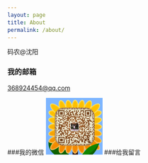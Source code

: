 ```yaml
---
layout: page
title: About
permalink: /about/
---
```


码农@沈阳

### 我的邮箱

[368924454@qq.com](mailto:368924454@qq.com)

###我的微信
<img src="/images/mmqrcode1432452023005.png" width="128px" height="128px" alt="我的微信" />
###给我留言
<div class="ds-thread" data-thread-key="about_zhuangyan" data-title="about" data-url="/about/"></div>
<script type="text/javascript">
var duoshuoQuery = {short_name:"zhuangyan"};
	(function() {
		var ds = document.createElement('script');
		ds.type = 'text/javascript';ds.async = true;
		ds.src = (document.location.protocol == 'https:' ? 'https:' : 'http:') + '//static.duoshuo.com/embed.js';
		ds.charset = 'UTF-8';
		(document.getElementsByTagName('head')[0] 
		 || document.getElementsByTagName('body')[0]).appendChild(ds);
	})();
	</script>